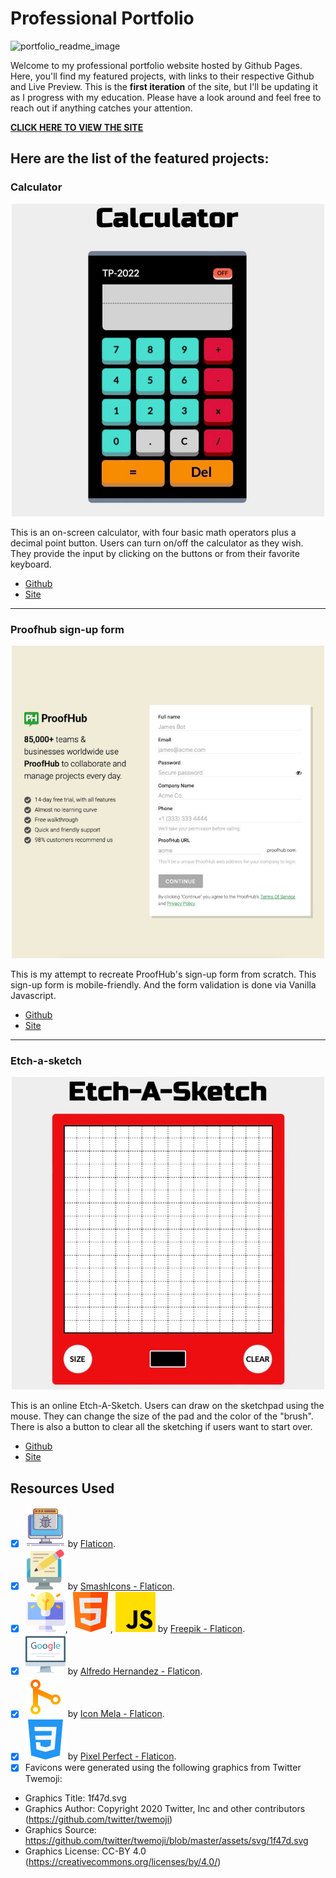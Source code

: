 # Professional Portfolio 
![portfolio_readme_image](https://user-images.githubusercontent.com/101987153/218919397-a4a91929-77d7-4beb-a6ad-d4d096314f31.JPG)


Welcome to my professional portfolio website hosted by Github Pages. Here, you'll find my featured projects, with links to their respective Github and Live Preview. This is the **first iteration** of the site, but I'll be updating it as I progress with my education. Please have a look around and feel free to reach out if anything catches your attention.

**[CLICK HERE TO VIEW THE SITE](https://teephan91.github.io)**


## Here are the list of the featured projects:
### Calculator

<div align="center">
    <img alt="Online calculator" src="https://github.com/teephan91/teephan91.github.io/blob/f4d236e62ea883c46555c8500b266d58d323f1dc/img/project_1.png" width="500"  />
</div>

This is an on-screen calculator, with four basic math operators plus a decimal point button. Users can turn on/off the calculator as they wish. They provide the input by clicking on the buttons or from their favorite keyboard.<br>
- [Github](https://github.com/teephan91/calculator)  
- [Site](https://teephan91.github.io/calculator/)

***

### Proofhub sign-up form

<div align="center">
    <img alt="Proofhub sign-up form" src="https://github.com/teephan91/teephan91.github.io/blob/f4d236e62ea883c46555c8500b266d58d323f1dc/img/project_2.png" width="500" />
</div>

This is my attempt to recreate ProofHub's sign-up form from scratch. This sign-up form is mobile-friendly. And the form validation is done via Vanilla Javascript.<br>
- [Github](https://github.com/teephan91/form)  
- [Site](https://teephan91.github.io/form/)

***

### Etch-a-sketch

<div align="center">
    <img alt="Online etch-a-sketch" src="https://github.com/teephan91/teephan91.github.io/blob/f4d236e62ea883c46555c8500b266d58d323f1dc/img/project_3.png" width="500" />
</div>

This is an online Etch-A-Sketch. Users can draw on the sketchpad using the mouse. They can change the size of the pad and the color of the "brush". There is also a button to clear all the sketching if users want to start over.<br>
- [Github](https://github.com/teephan91/etch_a_sketch)  
- [Site](https://teephan91.github.io/etch_a_sketch/)

## Resources Used
- [x] ![debugging](https://github.com/teephan91/teephan91.github.io/blob/f4d236e62ea883c46555c8500b266d58d323f1dc/img/debugging.png) by [Flaticon](https://www.flaticon.com/free-icon/debug_2621118).
- [x] ![technical_writing](https://github.com/teephan91/teephan91.github.io/blob/f4d236e62ea883c46555c8500b266d58d323f1dc/img/technical_writing.png) by [SmashIcons - Flaticon](https://www.flaticon.com/free-icon/desktop-computer_3131620).
- [x] ![problem_solving](https://github.com/teephan91/teephan91.github.io/blob/f4d236e62ea883c46555c8500b266d58d323f1dc/img/problem_solving.png), ![html](https://github.com/teephan91/teephan91.github.io/blob/f4d236e62ea883c46555c8500b266d58d323f1dc/img/html.png), ![js](https://github.com/teephan91/teephan91.github.io/blob/f4d236e62ea883c46555c8500b266d58d323f1dc/img/js.png) by [Freepik - Flaticon](https://www.flaticon.com/authors/freepik).
- [x] ![googling](https://github.com/teephan91/teephan91.github.io/blob/f4d236e62ea883c46555c8500b266d58d323f1dc/img/googling.png) by [Alfredo Hernandez - Flaticon](https://www.flaticon.com/free-icon/google-web_402041).
- [x] ![git](https://github.com/teephan91/teephan91.github.io/blob/f4d236e62ea883c46555c8500b266d58d323f1dc/img/git.png) by [Icon Mela - Flaticon](https://www.flaticon.com/free-icon/git_8682420).
- [x] ![css](https://github.com/teephan91/teephan91.github.io/blob/f4d236e62ea883c46555c8500b266d58d323f1dc/img/css.png) by [Pixel Perfect - Flaticon](https://www.flaticon.com/free-icon/css-3_732190).
- [x] Favicons were generated using the following graphics from Twitter Twemoji:
- Graphics Title: 1f47d.svg
- Graphics Author: Copyright 2020 Twitter, Inc and other contributors (https://github.com/twitter/twemoji)
- Graphics Source: https://github.com/twitter/twemoji/blob/master/assets/svg/1f47d.svg
- Graphics License: CC-BY 4.0 (https://creativecommons.org/licenses/by/4.0/)